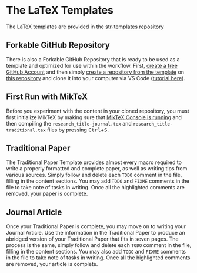 # The LaTeX Templates
The LaTeX templates are provided in the [str-templates repository](https://github.com/MasterToast10/str-templates)
## Forkable GitHub Repository 
There is also a Forkable GitHub Repository that is ready to be used as a template and optimized for use within the workflow.
First, [create a free GitHub Account](https://github.com/join) and then simply [create a repository from the template](https://help.github.com/en/github/creating-cloning-and-archiving-repositories/creating-a-repository-from-a-template) on [this repository](https://github.com/MasterToast10/str-templates-forkable) and clone it into your computer via VS Code ([tutorial here](https://code.visualstudio.com/docs/editor/versioncontrol#_cloning-a-repository)).
## First Run with MikTeX
Before you experiment with the content in your cloned repository, you must first initialize MikTeX by making sure that [MikTeX Console is running](https://miktex.org/howto/miktex-console) and then compiling the `research_title-journal.tex` and `research_title-traditional.tex` files by pressing <kbd>Ctrl</kbd>+<kbd>S</kbd>.
## Traditional Paper
The Traditional Paper Template provides almost every macro required to write a properly formatted and complete paper, as well as writing tips from various sources. 
Simply follow and delete each `TODO` comment in the file, filling in the content sections.
You may add `TODO` and `FIXME` comments in the file to take note of tasks in writing.
Once all the highlighted comments are removed, your paper is complete.
## Journal Article
Once your Traditional Paper is complete, you may move on to writing your Journal Article.
Use the information in the Traditional Paper to produce an abridged version of your Traditional Paper that fits in seven pages.
The process is the same, simply follow and delete each `TODO` comment in the file, filling in the content sections.
You may also add `TODO` and `FIXME` comments in the file to take note of tasks in writing.
Once all the highlighted comments are removed, your article is complete.
